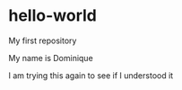 # hello-world
My first repository

My name is Dominique

I am trying this again to see if I understood it
